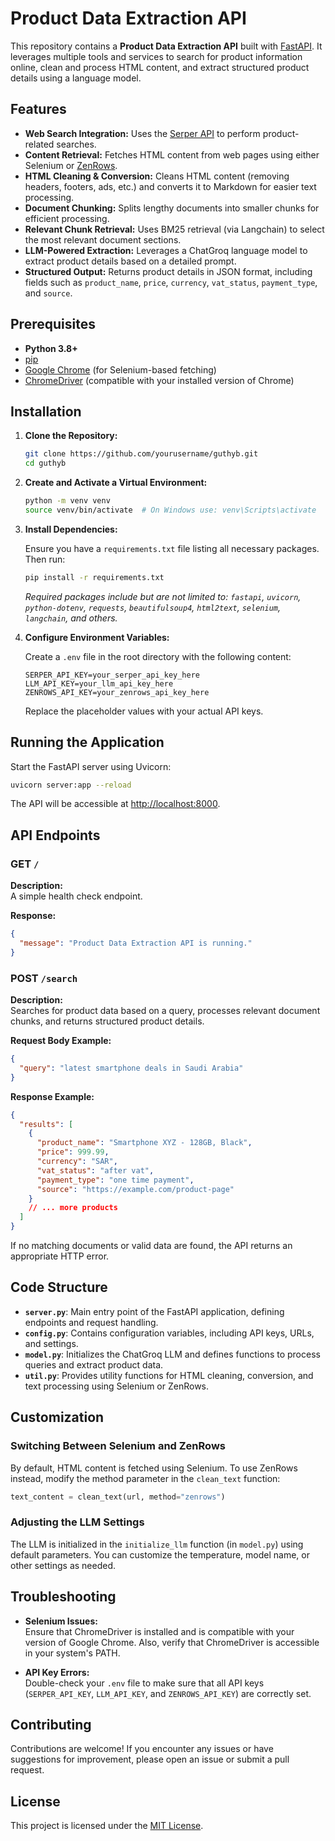 # Product Data Extraction API

This repository contains a **Product Data Extraction API** built with [FastAPI](https://fastapi.tiangolo.com/). It leverages multiple tools and services to search for product information online, clean and process HTML content, and extract structured product details using a language model.

## Features

- **Web Search Integration:** Uses the [Serper API](https://serper.dev/) to perform product-related searches.
- **Content Retrieval:** Fetches HTML content from web pages using either Selenium or [ZenRows](https://www.zenrows.com/).
- **HTML Cleaning & Conversion:** Cleans HTML content (removing headers, footers, ads, etc.) and converts it to Markdown for easier text processing.
- **Document Chunking:** Splits lengthy documents into smaller chunks for efficient processing.
- **Relevant Chunk Retrieval:** Uses BM25 retrieval (via Langchain) to select the most relevant document sections.
- **LLM-Powered Extraction:** Leverages a ChatGroq language model to extract product details based on a detailed prompt.
- **Structured Output:** Returns product details in JSON format, including fields such as `product_name`, `price`, `currency`, `vat_status`, `payment_type`, and `source`.

## Prerequisites

- **Python 3.8+**
- [pip](https://pip.pypa.io/en/stable/)
- [Google Chrome](https://www.google.com/chrome/) (for Selenium-based fetching)
- [ChromeDriver](https://chromedriver.chromium.org/) (compatible with your installed version of Chrome)

## Installation

1. **Clone the Repository:**

   ```bash
   git clone https://github.com/yourusername/guthyb.git
   cd guthyb
   ```

2. **Create and Activate a Virtual Environment:**

   ```bash
   python -m venv venv
   source venv/bin/activate  # On Windows use: venv\Scripts\activate
   ```

3. **Install Dependencies:**

   Ensure you have a `requirements.txt` file listing all necessary packages. Then run:

   ```bash
   pip install -r requirements.txt
   ```

   _Required packages include but are not limited to: `fastapi`, `uvicorn`, `python-dotenv`, `requests`, `beautifulsoup4`, `html2text`, `selenium`, `langchain`, and others._

4. **Configure Environment Variables:**

   Create a `.env` file in the root directory with the following content:

   ```dotenv
   SERPER_API_KEY=your_serper_api_key_here
   LLM_API_KEY=your_llm_api_key_here
   ZENROWS_API_KEY=your_zenrows_api_key_here
   ```

   Replace the placeholder values with your actual API keys.

## Running the Application

Start the FastAPI server using Uvicorn:

```bash
uvicorn server:app --reload
```

The API will be accessible at [http://localhost:8000](http://localhost:8000).

## API Endpoints

### GET `/`

**Description:**  
A simple health check endpoint.

**Response:**

```json
{
  "message": "Product Data Extraction API is running."
}
```

### POST `/search`

**Description:**  
Searches for product data based on a query, processes relevant document chunks, and returns structured product details.

**Request Body Example:**

```json
{
  "query": "latest smartphone deals in Saudi Arabia"
}
```

**Response Example:**

```json
{
  "results": [
    {
      "product_name": "Smartphone XYZ - 128GB, Black",
      "price": 999.99,
      "currency": "SAR",
      "vat_status": "after vat",
      "payment_type": "one time payment",
      "source": "https://example.com/product-page"
    }
    // ... more products
  ]
}
```

If no matching documents or valid data are found, the API returns an appropriate HTTP error.

## Code Structure

- **`server.py`**: Main entry point of the FastAPI application, defining endpoints and request handling.
- **`config.py`**: Contains configuration variables, including API keys, URLs, and settings.
- **`model.py`**: Initializes the ChatGroq LLM and defines functions to process queries and extract product data.
- **`util.py`**: Provides utility functions for HTML cleaning, conversion, and text processing using Selenium or ZenRows.

## Customization

### Switching Between Selenium and ZenRows

By default, HTML content is fetched using Selenium. To use ZenRows instead, modify the method parameter in the `clean_text` function:

```python
text_content = clean_text(url, method="zenrows")
```

### Adjusting the LLM Settings

The LLM is initialized in the `initialize_llm` function (in `model.py`) using default parameters. You can customize the temperature, model name, or other settings as needed.

## Troubleshooting

- **Selenium Issues:**  
  Ensure that ChromeDriver is installed and is compatible with your version of Google Chrome. Also, verify that ChromeDriver is accessible in your system's PATH.

- **API Key Errors:**  
  Double-check your `.env` file to make sure that all API keys (`SERPER_API_KEY`, `LLM_API_KEY`, and `ZENROWS_API_KEY`) are correctly set.

## Contributing

Contributions are welcome! If you encounter any issues or have suggestions for improvement, please open an issue or submit a pull request.

## License

This project is licensed under the [MIT License](LICENSE).


